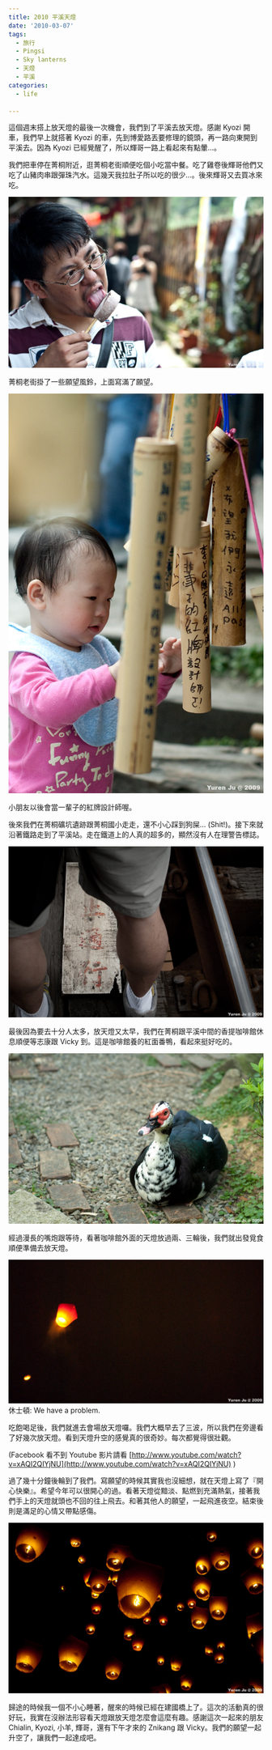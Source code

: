 ```yaml
---
title: 2010 平溪天燈
date: '2010-03-07'
tags:
  - 旅行
  - Pingsi
  - Sky lanterns
  - 天燈
  - 平溪
categories:
  - life

---
```

這個週末搭上放天燈的最後一次機會，我們到了平溪去放天燈。感謝 Kyozi 開車，我們早上就搭著 Kyozi 的車，先到博愛路丟要修理的鏡頭，再一路向東開到平溪去。因為 Kyozi 已經覺醒了，所以輝哥一路上看起來有點暈…。  
  
我們把車停在菁桐附近，逛菁桐老街順便吃個小吃當中餐。吃了雞卷後輝哥他們又吃了山豬肉串跟彈珠汽水。這幾天我拉肚子所以吃的很少…。後來輝哥又去買冰來吃。  
  
[![高雄人的殺氣！連吃冰都很殺](images/0.jpg)](http://www.flickr.com/photos/yurenju/4412568689/ "Flickr 上 yurenju 的 高雄人的殺氣！連吃冰都很殺")  
  
  
  
菁桐老街掛了一些願望風鈴，上面寫滿了願望。  
  
[![小朋友會當一輩子的紅牌設計師喔。](images/1.jpg)](http://www.flickr.com/photos/yurenju/4413337060/ "Flickr 上 yurenju 的 小朋友會當一輩子的紅牌設計師喔。")  
  
小朋友以後會當一輩子的紅牌設計師喔。  
  
後來我們在菁桐礦坑遺跡跟菁桐國小走走，還不小心踩到狗屎… (Shit!)。接下來就沿著鐵路走到了平溪站。走在鐵道上的人真的超多的，顯然沒有人在理警告標誌。  
  
[![禁止通行](images/2.jpg)](http://www.flickr.com/photos/yurenju/4412569933/ "Flickr 上 yurenju 的 禁止通行")  
  
最後因為要去十分人太多，放天燈又太早，我們在菁桐跟平溪中間的香提咖啡館休息順便等志康跟 Vicky 到。這是咖啡館養的紅面番鴨，看起來挺好吃的。  
  
[![紅面番鴨](images/3.jpg)](http://www.flickr.com/photos/yurenju/4413338346/ "Flickr 上 yurenju 的 紅面番鴨")  
  
經過漫長的嘴炮跟等待，看著咖啡館外面的天燈放過兩、三輪後，我們就出發覓食順便準備去放天燈。  
  
[![休士頓: We have a problem.](images/4.jpg)](http://www.flickr.com/photos/yurenju/4412570585/ "Flickr 上 yurenju 的 休士頓: We have a problem.")  
休士頓: We have a problem.  
  
吃飽喝足後，我們就進去會場放天燈囉。我們大概早去了三波，所以我們在旁邊看了好幾次放天燈。看到天燈升空的感覺真的很奇妙。每次都覺得很壯觀。  
  
  
(Facebook 看不到 Youtube 影片請看 [http://www.youtube.com/watch?v=xAQI2QIYjNU](http://www.youtube.com/watch?v=xAQI2QIYjNU) )  
  
過了幾十分鐘後輪到了我們。寫願望的時候其實我也沒細想，就在天燈上寫了『開心快樂』。希望今年可以很開心的過。看著天燈從黯淡、點燃到充滿熱氣，接著我們手上的天燈就頭也不回的往上飛去。和著其他人的願望，一起飛進夜空。結束後則是滿足的心情又帶點感傷。  
  
[![火](images/5.jpg)](http://www.flickr.com/photos/yurenju/4412571431/ "Flickr 上 yurenju 的 火")  
  
歸途的時候我一個不小心睡著，醒來的時候已經在建國橋上了。這次的活動真的很好玩，我實在沒辦法形容看天燈跟放天燈怎麼會這麼有趣。感謝這次一起來的朋友 Chialin, Kyozi, 小羊, 輝哥，還有下午才來的 Znikang 跟 Vicky。我們的願望一起升空了，讓我們一起達成吧。